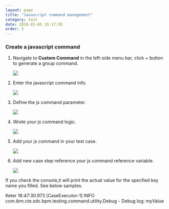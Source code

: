 ```yaml
---
layout: page
title: "Javascript command management"
category: test
date: 2018-01-05 15:17:55
order: 5
---
```


### Create a javascript command

1. Navigate to **Custom Command** in the left-side menu bar, click + button to generate a group command.

   ![][test_js_command]
  
2. Enter the javascript command info.

   ![][test_js_command_info]
  
3. Define the js command parameter.

   ![][test_js_command_parameter]
   
4. Wrote your js command logic.

   ![][test_js_command_logic]
    
5. Add your js command in your test case.

   ![][test_add_js_command]

6. Add new case step reference your js command reference variable.

   ![][test_js_casestep]

  If you check the console,it will print the actual value for the specfied key name you filled. See below samples.  

  Keter 16:47:30.973 [CaseExecutor-1] INFO  com.ibm.cte.sdc.bpm.testing.command.utility.Debug - Debug log: myValue

  [test_js_command]: ../images/test/test_js_command.PNG
  [test_js_command_info]: ../images/test/test_js_command_info.PNG
  [test_js_command_parameter]: ../images/test/test_js_command_parameter.PNG
  [test_js_command_logic]: ../images/test/test_js_command_logic.PNG
  [test_add_js_command]: ../images/test/test_js_command_add.PNG
  [test_js_casestep]: ../images/test/test_js_casestep.PNG
  
